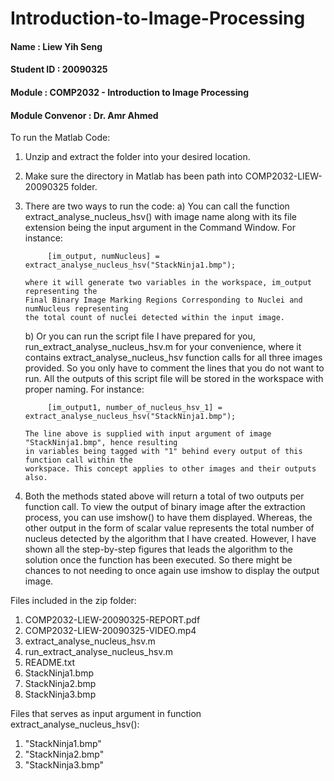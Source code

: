 # Introduction-to-Image-Processing
#### Name			: Liew Yih Seng
#### Student ID		: 20090325
#### Module			: COMP2032 - Introduction to Image Processing
#### Module Convenor		: Dr. Amr Ahmed


To run the Matlab Code:
1) Unzip and extract the folder into your desired location.
2) Make sure the directory in Matlab has been path into COMP2032-LIEW-20090325 folder.
3) There are two ways to run the code:
	a) You can call the function extract_analyse_nucleus_hsv() with image name along with its 
	   file extension being the input argument in the Command Window. For instance:
		
			[im_output, numNucleus] = extract_analyse_nucleus_hsv("StackNinja1.bmp");
			
	   where it will generate two variables in the workspace, im_output representing the
	   Final Binary Image Marking Regions Corresponding to Nuclei and numNucleus representing
	   the total count of nuclei detected within the input image.
		
	b) Or you can run the script file I have prepared for you, run_extract_analyse_nucleus_hsv.m 
	   for your convenience, where it contains extract_analyse_nucleus_hsv function calls
	   for all three images provided. So you only have to comment the lines that you do not
	   want to run. All the outputs of this script file will be stored 
	   in the workspace with proper naming. For instance:
	   
			[im_output1, number_of_nucleus_hsv_1] = extract_analyse_nucleus_hsv("StackNinja1.bmp");
	   
	   The line above is supplied with input argument of image "StackNinja1.bmp", hence resulting 
	   in variables being tagged with "1" behind every output of this function call within the
	   workspace. This concept applies to other images and their outputs also.
	   
4) Both the methods stated above will return a total of two outputs per function call. To
   view the output of binary image after the extraction process, you can use imshow() to 
   have them displayed. Whereas, the other output in the form 
   of scalar value represents the total number of nucleus detected by the algorithm that I have created.
   However, I have shown all the step-by-step figures that leads the algorithm to the solution once the function 
   has been executed. So there might be chances to not needing to once again use imshow to display the output image.


Files included in the zip folder:
1) COMP2032-LIEW-20090325-REPORT.pdf
2) COMP2032-LIEW-20090325-VIDEO.mp4
3) extract_analyse_nucleus_hsv.m
4) run_extract_analyse_nucleus_hsv.m
5) README.txt
6) StackNinja1.bmp
7) StackNinja2.bmp
8) StackNinja3.bmp

Files that serves as input argument in function extract_analyse_nucleus_hsv():
1) "StackNinja1.bmp"
2) "StackNinja2.bmp"
3) "StackNinja3.bmp"
